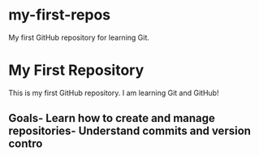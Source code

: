 # my-first-repos
My first GitHub repository for learning Git.
 # My First Repository
 This is my first GitHub repository. I am learning Git and GitHub!
 ## Goals- Learn how to create and manage repositories- Understand commits and version contro
